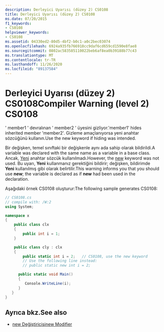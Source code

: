 ```yaml
---
description: Derleyici Uyarısı (düzey 2) CS0108
title: Derleyici Uyarısı (düzey 2) CS0108
ms.date: 07/20/2015
f1_keywords:
- CS0108
helpviewer_keywords:
- CS0108
ms.assetid: 04330ed2-80d5-4bf2-b0c1-a0c2bec03074
ms.openlocfilehash: 6924a935fb766918cc9daf6cd659cd1590e8fae8
ms.sourcegitcommit: 0802ac583585110022beb6af8ea0b39188b77c43
ms.translationtype: MT
ms.contentlocale: tr-TR
ms.lasthandoff: 11/26/2020
ms.locfileid: "89137584"
---
```

# <a name="compiler-warning-level-2-cs0108"></a><span data-ttu-id="172db-103">Derleyici Uyarısı (düzey 2) CS0108</span><span class="sxs-lookup"><span data-stu-id="172db-103">Compiler Warning (level 2) CS0108</span></span>

<span data-ttu-id="172db-104">' member1 ' devralınan ' member2 ' üyesini gizliyor.</span><span class="sxs-lookup"><span data-stu-id="172db-104">'member1' hides inherited member 'member2'.</span></span> <span data-ttu-id="172db-105">Gizleme amaçlanıyorsa yeni anahtar sözcüğünü kullanın.</span><span class="sxs-lookup"><span data-stu-id="172db-105">Use the new keyword if hiding was intended.</span></span>

 <span data-ttu-id="172db-106">Bir değişken, temel sınıftaki bir değişkenle aynı ada sahip olarak bildirildi.</span><span class="sxs-lookup"><span data-stu-id="172db-106">A variable was declared with the same name as a variable in a base class.</span></span> <span data-ttu-id="172db-107">Ancak, [Yeni](../keywords/new-modifier.md) anahtar sözcük kullanılmadı.</span><span class="sxs-lookup"><span data-stu-id="172db-107">However, the [new](../keywords/new-modifier.md) keyword was not used.</span></span> <span data-ttu-id="172db-108">Bu uyarı, **Yeni** kullanmanız gerektiğini bildirir; değişken, bildirimde **Yeni** kullanılmış gibi olarak belirtilir.</span><span class="sxs-lookup"><span data-stu-id="172db-108">This warning informs you that you should use **new**; the variable is declared as if **new** had been used in the declaration.</span></span>

 <span data-ttu-id="172db-109">Aşağıdaki örnek CS0108 oluşturur:</span><span class="sxs-lookup"><span data-stu-id="172db-109">The following sample generates CS0108:</span></span>

```csharp
// CS0108.cs
// compile with: /W:2
using System;

namespace x
{
    public class clx
    {
        public int i = 1;
    }

    public class cly : clx
    {
        public static int i = 2;   // CS0108, use the new keyword
        // Use the following line instead:
        // public static new int i = 2;

      public static void Main()
      {
         Console.WriteLine(i);
      }
   }
}
```

## <a name="see-also"></a><span data-ttu-id="172db-110">Ayrıca bkz.</span><span class="sxs-lookup"><span data-stu-id="172db-110">See also</span></span>

- [<span data-ttu-id="172db-111">new Değiştiricisi</span><span class="sxs-lookup"><span data-stu-id="172db-111">new Modifier</span></span>](../keywords/new-modifier.md)
